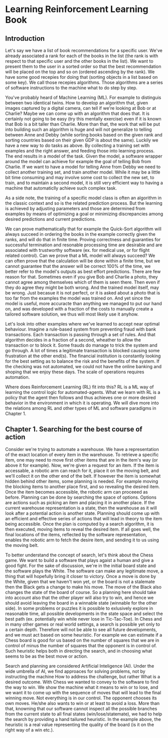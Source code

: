 # Learning Reinforcement Learning Book

## Introduction

Let's say we have a list of book recommendations for a specific user.
We've already associated a rank for each of the books in the list
(the rank is with respect to that specific user and the other books in the list).
We want to present them to the user in a sorted
order so that the best recommendation will be placed on the top and so on (ordered ascending by the rank).
We have some good recepies for doing that (sorting objects in a list based on some key).
We call those recepies algorithms.
Those algorithms are a series of software instructions to the machine what to do step by step.

You've probably heard of Machine Learning (ML). For example to distinguis between two identical twins.
How to develop an algorithm that, given images captured by a digital camera,
can tell if we're looking at Bob or at Charlie? Maybe we can come up with an algorithm that does that.
It is certainly not going to be easy (try this mentally exercise)
even if it is known that Bob is a bit taller than Charlie.
More than that, the work that will be put into building such an algorithm is huge and will not
generalize to telling between Anne and Debby
(while sorting books based on the given rank and sorting countries based on their given GDP
is about the same).
Luckily we have a new way to do tasks as above.
By collecting a training set with examples and the right answer, and feeding those into learning process.
The end results in a model of the task. Given the model,
a software wrapper around the model can achieve for example the goal of telling Bob from Charlie.
If we want to have a model for telling Anne from Debby we need to collect another training set,
and train another model. While it may be a little bit time consuming and may involve some cost to collect
the new set, to train, and to maintain a second model,
it is still very efficient way to having a machine that automaticlly achieve such complex task.

As a side note, the training of a specific model class is often an algorithm in the classic context 
and so is the related prediction process. But the learning is achieved by adjusting parameters and those are determined
from examples by means of optimizing a goal or minimizing discrepancies among desired predictions and current predictions. 

We can prove mathematically that for example the Quick-Sort algorithm will always succeed
in ordering the books in the
example correctly given the ranks, and will do that in finite time.
Proving correctness and guaranties for successful termination and resonable processing time are desirable
and are associated with trustworthy software (ex. for medical use, or for flight related control). 
Can we prove that a ML model will always succeed? We can often prove that the calculation will
be done within a finite time,
but we cannot guarantee that the answer will be correct 100% of the time,
we better refer to the model's outputs as best effort predictions.
There are few reason for that.
Sometimes even if you give Bob and Charlie a photo,
they cannot agree among themselves which of them is seen there.
Then even if they do agree they might be both wrong.
And the trained model itself, may be wrong. Just becasue it is not perfect,
or it is asked about a photo that is too far from the examples the model was trained on.
And yet since the model is useful, more accuracte than anything we managed to put our hand on,
and was developed with a fraction of the costs to manually create a tailored software solution,
we thus will most likely use it anyhow.

Let's look into other examples where we've learned to accept near optimal behaviour.
Imagine a rule-based system from preventing fraud with bank transactions.
Each transaction is passing through a set of rules. And that algorithm decides in a fraction of a second, wheather to allow the transaction
or to block it. Some frauds do manage to trick the system and go through.
A lot of times a legitimate transaction is blocked causing some frustration at the other end(s).
The financial institution is constantly looking for the best setting as to balance the risk and the benefits of the system.
If the checking was not automated, we could not have the online banking and shoping that we enjoy these days.
The scale of operations requires automation.

Where does Reinforcement Learning (RL) fit into this? RL is a ML way of learning the control logic for automated-agents.
What we learn with RL is a policy that the agent then follows and thus achieves one or more
desired behavior in the environment in which it is operating.
We will dive more into the relations among RL and other types of ML and software paradigms in Chapter 1.

## Chapter 1. Searching for the best course of action

Consider we're trying to automate a warehouse. We have a representation of the exact location of every item in the warehouse.
To retrieve a specific item, one may need to move first other items that are in the item's way (or above it for example).
Now, we're given a request for an item.
If the item is accessable, a robotic arm can reach for it, place it on the moving belt, and we'll collect it on the other end of the belt. If however the item is somewhat hidden behind other items, some planning is needed.
For example moving the blocking items to another place first, and so revealing the desired item. Once the item becomes accessible, the robotic arm can proceeed as before.
Planning can be done by searching the space of options. Options are actions such as picking an item and placing it in another place.
If the current warehouse representation is a state, then the warehouse as it will look after a potential action is another state.
Planning should come up with an efficient and effective series of actions that will lead in theory to the item being accessible.
Once the plan is computed by a search algorithm, it is then executed, moving items to reveal the desired item. If all goes well, the final locations of the items, reflected by the software representation, enables the robotic arm to fetch the desire item, and sending it to us using the moving belt.

To better understand the concept of search, let's think about the Chess game. We want to build a software that plays agaist a human and give a good fight. For the sake of discussion, we're in the initial board state and the software plays the White. The software can make any legitimate move, a thing that will hopefully bring it closer to victory. Once a move is done by the White, given that we haven't won yet, or the board is not a stalemate then the Black gets a change to make his move. The move of the Black also changes the state of the board of course. So a planning here should take into account also that the other player will also try to win, and hence we should avoid leaving the board in a winnable state (winnable for the other side). In some problems or puzzles it is possible to exlusively explore in reasonable time, all possible developments in the state space and select the best path (ex. potentially win while never lose in Tic-Tac-Toe). In Chess and in many other games or real world settings, a search is possible yet only to a certain depth. Therefore will not be able to see all future developments, and we must act based on some heuristic. For example we can estimate if a Chess board is good for us based on the number of squares that we are in control of minus the number of squares that the opponent is in control of. Such heuristic helps both in directing the search, and in choosing what seems to be as the best move or action.

Search and planning are considered Artificial Inteligence (AI). Under the wide umbrella of AI, we find approaces for solving problems, not by instructing the machine How to address the challenge, but rather What is a desired outcome.
With Chess we wanted to convey to the software to find the way to win. We show the machine what it means to win or to lose, and we want it to come up with the sequence of moves that will lead to the final winning move. Not everything is in our control. The opponent chooses its own moves. He/she also wants to win or at least to avoid a loss. More than that, knowning that our software cannot inspect all the possible branches from the current state to all final states (win/lose/statemate), we had to help the search by providing a hand tailured heuristic. In the example above, the heuristic is a real value representing the quality of the board (is it on the right way of a win etc.).



